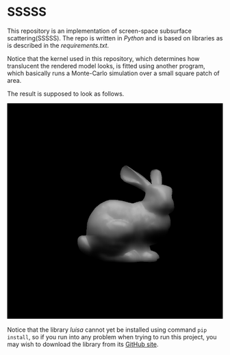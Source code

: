 # SSSSS

This repository is an implementation of screen-space subsurface scattering(SSSSS). The repo is written in *Python* and
is based on libraries as is described in the *requirements.txt*.

Notice that the kernel used in this repository, which determines how translucent the rendered model looks, is fitted
using another program, which basically runs a Monte-Carlo simulation over a small square patch of area.

The result is supposed to look as follows.

![SSSSS Result](.\result.png)

Notice that the library *luisa* cannot yet be installed using command `pip install`, so if you run into any problem when
trying to run this project, you may wish to download the library from
its [GitHub site](https://github.com/LuisaGroup/LuisaCompute).
